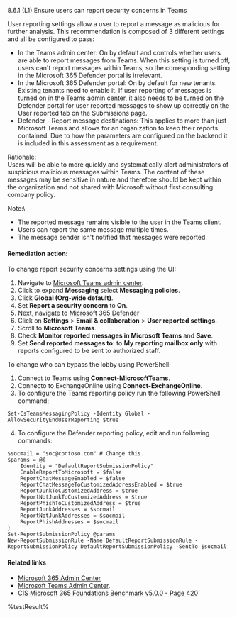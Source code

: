 8.6.1 (L1) Ensure users can report security concerns in Teams

User reporting settings allow a user to report a message as malicious for further analysis. This recommendation is composed of 3 different settings and all be configured  to pass:
* In the Teams admin center: On by default and controls whether users are able to report messages from Teams. When this setting is turned off, users can't report messages within Teams, so the corresponding setting in the Microsoft 365 Defender portal is irrelevant.
* In the Microsoft 365 Defender portal: On by default for new tenants. Existing tenants need to enable it. If user reporting of messages is turned on in the Teams admin center, it also needs to be turned on the Defender portal for user reported messages to show up correctly on the User reported tab on the Submissions page.
* Defender - Report message destinations: This applies to more than just Microsoft Teams and allows for an organization to keep their reports contained. Due to how the parameters are configured on the backend it is included in this assessment as a requirement.

Rationale:\
Users will be able to more quickly and systematically alert administrators of suspicious malicious messages within Teams. The content of these messages may be sensitive in nature and therefore should be kept within the organization and not shared with Microsoft without first consulting company policy.

Note:\
- The reported message remains visible to the user in the Teams client.
- Users can report the same message multiple times.
- The message sender isn't notified that messages were reported.


#### Remediation action:

To change report security concerns settings using the UI:
1. Navigate to [Microsoft Teams admin center](https://admin.teams.microsoft.com).
2. Click to expand **Messaging** select **Messaging policies**.
3. Click **Global (Org-wide default)**.
4. Set **Report a security concern** to **On**.
5. Next, navigate to [Microsoft 365 Defender](https://security.microsoft.com/)
6. Click on **Settings** > **Email & collaboration** > **User reported settings**.
7. Scroll to **Microsoft Teams**.
8. Check **Monitor reported messages in Microsoft Teams** and **Save**.
9. Set **Send reported messages to:** to **My reporting mailbox only** with reports configured to be sent to authorized staff.

To change who can bypass the lobby using PowerShell:
1. Connect to Teams using **Connect-MicrosoftTeams**.
2. Connecto to ExchangeOnline using **Connect-ExchangeOnline**.
3. To configure the Teams reporting policy run the following PowerShell command:
```
Set-CsTeamsMessagingPolicy -Identity Global -AllowSecurityEndUserReporting $true
```
4. To configure the Defender reporting policy, edit and run following commands:
```
$socmail = "soc@contoso.com" # Change this.
$params = @{
    Identity = "DefaultReportSubmissionPolicy"
    EnableReportToMicrosoft = $false
    ReportChatMessageEnabled = $false
    ReportChatMessageToCustomizedAddressEnabled = $true
    ReportJunkToCustomizedAddress = $true
    ReportNotJunkToCustomizedAddress = $true
    ReportPhishToCustomizedAddress = $true
    ReportJunkAddresses = $socmail
    ReportNotJunkAddresses = $socmail
    ReportPhishAddresses = $socmail
}
Set-ReportSubmissionPolicy @params
New-ReportSubmissionRule -Name DefaultReportSubmissionRule -ReportSubmissionPolicy DefaultReportSubmissionPolicy -SentTo $socmail
```


#### Related links

* [Microsoft 365 Admin Center](https://admin.microsoft.com)
* [Microsoft Teams Admin Center](https://admin.teams.microsoft.com).
* [CIS Microsoft 365 Foundations Benchmark v5.0.0 - Page 420](https://www.cisecurity.org/benchmark/microsoft_365)

<!--- Results --->
%testResult%